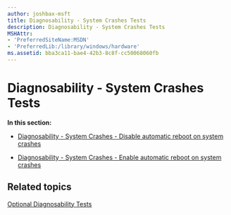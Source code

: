 ```yaml
---
author: joshbax-msft
title: Diagnosability - System Crashes Tests
description: Diagnosability - System Crashes Tests
MSHAttr:
- 'PreferredSiteName:MSDN'
- 'PreferredLib:/library/windows/hardware'
ms.assetid: bba3ca11-bae4-42b3-8c8f-cc50068060fb
---
```


# Diagnosability - System Crashes Tests


**In this section:**

-   [Diagnosability - System Crashes - Disable automatic reboot on system crashes](diagnosability---system-crashes---disable-automatic-reboot-on-system-crashes-aa227136-4c25-4f7c-9ec7-98aab7061dc3.md)

-   [Diagnosability - System Crashes - Enable automatic reboot on system crashes](diagnosability---system-crashes---enable-automatic-reboot-on-system-crashes-3f106726-4968-4eb6-9623-00ee7a6b0fb4.md)

## Related topics


[Optional Diagnosability Tests](optional-diagnosability-tests.md)

 

 







